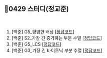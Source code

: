 ## 📘0429 스터디(정교준)
</br>

1. [백준] G5_평범한 배낭 [[정답코드](G5_평범한배낭.md)]
2. [백준] S2_가장 긴 증가하는 부분 수열 [[정답코드](S2_가장긴증가하는부분수열.md)]
3. [백준] G5_LCS [[정답코드]( G5_LCS.md)]
4. [백준] G3_가장 긴 바이토닉 부분 수열 [[정답코드](G3_가장긴바이토닉부분수열.md)]

